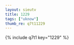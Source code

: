 ```yaml
--- 
layout: sieutv
title: 1229
tags: ["uknow"]
thumb_re: q7t11229
---
```

{% include q7t1 key="1229" %} 
